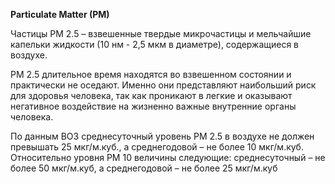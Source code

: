 **Particulate Matter (PM)**

Частицы PM 2.5 – взвешенные твердые микрочастицы и мельчайшие капельки жидкости (10 нм - 2,5 мкм в диаметре), содержащиеся в воздухе.

PM 2.5 длительное время находятся во взвешенном состоянии и практически не оседают. Именно они представляют наибольший риск для здоровья человека, так как проникают в легкие и оказывают негативное воздействие на жизненно важные внутренние органы человека.

По данным ВОЗ среднесуточный уровень PM 2.5 в воздухе не должен превышать 25 мкг/м.куб., а среднегодовой – не более 10  мкг/м.куб. Относительно уровня PM 10 величины следующие: среднесуточный – не более 50 мкг/м.куб, а среднегодовой – не более 25 мкг/м.куб